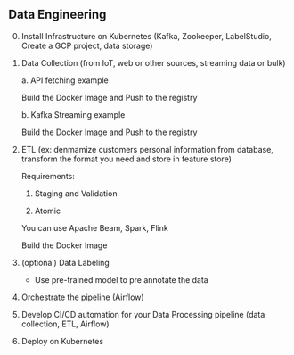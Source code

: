 ## Data Engineering

0. Install Infrastructure on Kubernetes (Kafka, Zookeeper, LabelStudio, Create a GCP project, data storage)

1. Data Collection (from IoT, web or other sources, streaming data or bulk)
    
    a. API fetching example
    
    Build the Docker Image and Push to the registry
    
    b. Kafka Streaming example
    
    Build the Docker Image and Push to the registry

2. ETL (ex: denmamize customers personal information from database, transform the format you need and store in feature store)

    Requirements:
    
    1. Staging and Validation
    
    2. Atomic
    
    You can use Apache Beam, Spark, Flink
    
    Build the Docker Image

3. (optional) Data Labeling 
   
   * Use pre-trained model to pre annotate the data
   
4. Orchestrate the pipeline (Airflow)

5. Develop CI/CD automation for your Data Processing pipeline (data collection, ETL, Airflow)

6. Deploy on Kubernetes

